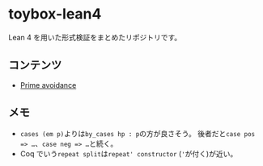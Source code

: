 # toybox-lean4

Lean 4 を用いた形式検証をまとめたリポジトリです。

## コンテンツ

- [Prime avoidance](prime-avoidance/)

## メモ

- `cases (em p)`よりは`by_cases hp : p`の方が良さそう。
  後者だと`case pos => …`、`case neg => …`と続く。
- Coq でいう`repeat split`は`repeat' constructor` (`'`が付く)が近い。
